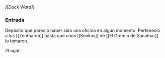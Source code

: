 *[[Dock Ward]]*

### Entrada
Depósito que pareció haber sido una oficina en algún momento. Perteneció a los [[Zentharim]] hasta que unos [[Kenkus]] de [[El Gremio de Xanathar]] lo tomaron.


#Lugar